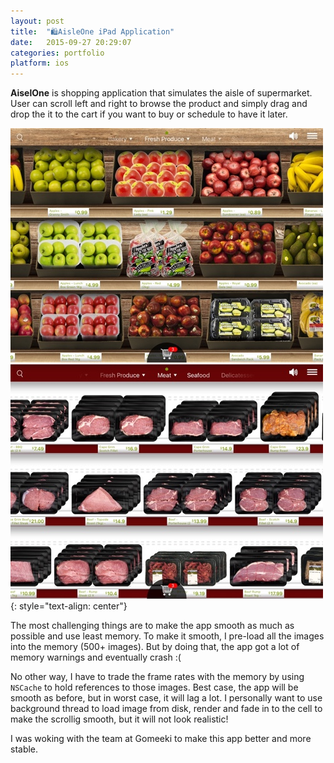 ```yaml
---
layout: post
title:  "🛍️AisleOne iPad Application"
date:   2015-09-27 20:29:07
categories: portfolio
platform: ios
---
```


**AiselOne** is shopping application that simulates the aisle of supermarket. User can scroll left and right to browse the product and simply drag and drop the it to the cart if you want to buy or schedule to have it later.


![image](/img/portfolio/aisleone1.jpg)
![image](/img/portfolio/aisleone2.jpg)
{: style="text-align: center"}

The most challenging things are to make the app smooth as much as possible and use least memory. To make it smooth, I pre-load all the images into the memory (500+ images). But by doing that, the app got a lot of memory warnings and eventually crash :(

No other way, I have to trade the frame rates with the memory by using `NSCache` to hold references to those images. Best case, the app will be smooth as before, but in worst case, it will lag a lot. I personally want to use background thread to load image from disk, render and fade in to the cell to make the scrollig smooth, but it will not look realistic!

I was woking with the team at Gomeeki to make this app better and more stable.
